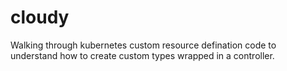 # cloudy

Walking through kubernetes custom resource defination code to understand how to create custom types wrapped in a controller.


